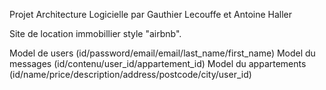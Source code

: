 Projet Architecture Logicielle par Gauthier Lecouffe et Antoine Haller

Site de location immobillier style "airbnb". 

Model de users (id/password/email/email/last_name/first_name)
Model du messages (id/contenu/user_id/appartement_id)
Model du appartements (id/name/price/description/address/postcode/city/user_id)
